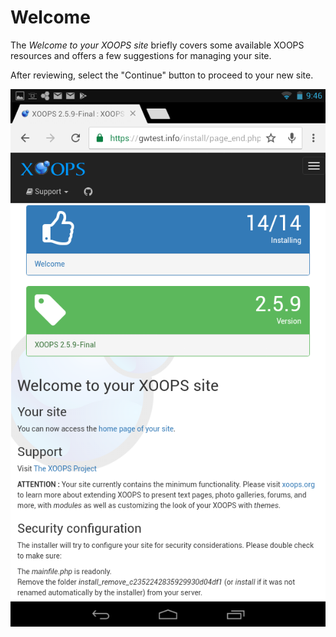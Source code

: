 # Welcome

The *Welcome to your XOOPS site* briefly covers some available XOOPS resources
and offers a few suggestions for managing your site.

After reviewing, select the "Continue" button to proceed to your new site.

![XOOPS Installer Welcome on Mobile](../../assets/installer-14-tablet.png)
